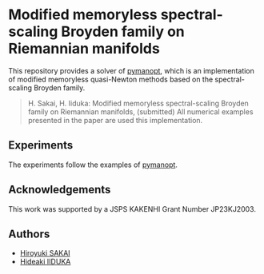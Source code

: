 # Modified memoryless spectral-scaling Broyden family on Riemannian manifolds
This repository provides a solver of [pymanopt](https://github.com/pymanopt/pymanopt),
which is an implementation of modified memoryless quasi-Newton methods based on the spectral-scaling Broyden family.

> H. Sakai, H. Iiduka: Modified memoryless spectral-scaling Broyden family on Riemannian manifolds, (submitted)
All numerical examples presented in the paper are used this implementation.

## Experiments
The experiments follow the examples of [pymanopt](https://github.com/pymanopt/pymanopt/tree/master/examples).

## Acknowledgements
This work was supported by a JSPS KAKENHI Grant Number JP23KJ2003.

## Authors
  * [Hiroyuki SAKAI](https://orcid.org/0000-0001-7144-1549)
  * [Hideaki IIDUKA](https://iiduka.net)
